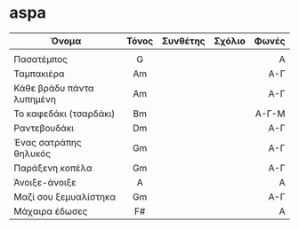 # aspa


| Όνομα                 | Τόνος           | Συνθέτης | Σχόλιο | Φωνές |
| -------------         |:-------------:| -----:| -----:|-----:|
|             | |  |||
| Πασατέμπος                 | G  |              |      |Α|
| Ταμπακιέρα                 | Am |              |      |Α-Γ|
| Κάθε βράδυ πάντα λυπημένη  | Αm |              |      |Α-Γ|
| Το καφεδάκι (τσαρδάκι)     | Bm |              |      |Α-Γ-Μ|
| Ραντεβουδάκι               | Dm |              |      |Α-Γ|
| Ένας σατράπης θηλυκός      | Gm |              |      |Α-Γ|
| Παράξενη κοπέλα            | Gm |              |      |Α-Γ|
| Άνοιξε-άνοιξε              | Α  |              |      |Α  |
| Μαζί σου ξεμυαλίστηκα      | Gm |              |      |Α-Γ|
| Μάχαιρα έδωσες             | F# |              |      |Α|
